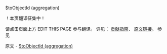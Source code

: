  $toObjectId (aggregation)

 ！本页翻译征集中！

请点击页面上方 EDIT THIS PAGE 参与翻译。
详见：
[贡献指南]( https://github.com/JinMuInfo/MongoDB-Manual-zh/blob/master/CONTRIBUTING.md )、
[原文链接](  https://docs.mongodb.com/manual/reference/operator/aggregation/toObjectId/  )。
 参见

原文 - [$toObjectId (aggregation)]( https://docs.mongodb.com/manual/reference/operator/aggregation/toObjectId/ )

